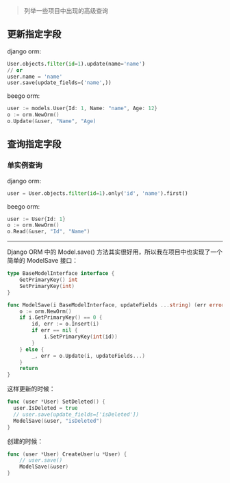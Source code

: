 > 列举一些项目中出现的高级查询

## 更新指定字段
django orm:
```python
User.objects.filter(id=1).update(name='name')
// or
user.name = 'name'
user.save(update_fields=('name',))
```
beego orm:
```go
user := models.User{Id: 1, Name: "name", Age: 12}
o := orm.NewOrm()
o.Update(&user, "Name", "Age)
```

## 查询指定字段
### 单实例查询
django orm:
```python
user = User.objects.filter(id=1).only('id', 'name').first()
```
beego orm:
```go
user := User{Id: 1}
o := orm.NewOrm()
o.Read(&user, "Id", "Name")
```



----
Django ORM 中的 Model.save() 方法其实很好用，所以我在项目中也实现了一个简单的 ModelSave 接口：
```go
type BaseModelInterface interface {
	GetPrimaryKey() int
	SetPrimaryKey(int)
}

func ModelSave(i BaseModelInterface, updateFields ...string) (err error) {
	o := orm.NewOrm()
	if i.GetPrimaryKey() == 0 {
		id, err := o.Insert(i)
		if err == nil {
			i.SetPrimaryKey(int(id))
		}
	} else {
		_, err = o.Update(i, updateFields...)
	}
	return
}
```
这样更新的时候：
```go
func (user *User) SetDeleted() {
  user.IsDeleted = true
  // user.save(update_fields=['isDeleted'])
  ModelSave(&user, "isDeleted")
}
```
创建的时候：
```go
func (user *User) CreateUser(u *User) {
    // user.save()
    ModelSave(&user)
}
```
